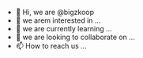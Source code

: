 - 👋 Hi, we are @bigzkoop
- 👀 we arem interested in ...
- 🌱 we are currently learning ...
- 💞️ we are looking to collaborate on ...
- 📫 How to reach us ...

<!---
bigzkoop/bigzkoop is a ✨ special ✨ repository because its `README.md` (this file) appears on your GitHub profile.
You can click the Preview link to take a look at your changes.
--->
